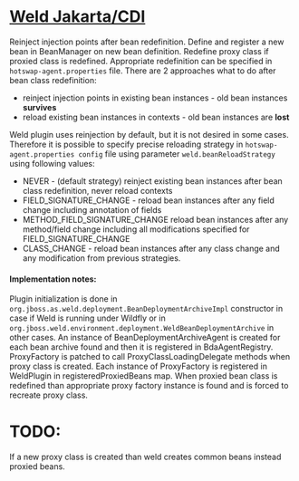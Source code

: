 [Weld Jakarta/CDI](http://weld.cdi-spec.org/)
=====================================
Reinject injection points after bean redefinition. Define and register a new bean in BeanManager on new bean definition.
Redefine proxy class if proxied class is redefined. Appropriate redefinition can be specified in `hotswap-agent.properties` file.
There are 2 approaches what to do after bean class redefinition:

* reinject injection points in existing bean instances - old bean instances **survives**
* reload existing bean instances in contexts - old bean instances are **lost**

Weld plugin uses reinjection by default, but it is not desired in some cases. Therefore it is possible to specify precise reloading strategy
in `hotswap-agent.properties config` file using parameter `weld.beanReloadStrategy` using following values:

* NEVER - (default strategy) reinject existing bean instances after bean class redefinition, never reload contexts
* FIELD_SIGNATURE_CHANGE - reload bean instances after any field change including annotation of fields
* METHOD_FIELD_SIGNATURE_CHANGE reload bean instances after any method/field change including all modifications specified for FIELD_SIGNATURE_CHANGE
* CLASS_CHANGE - reload bean instances after any class change and any modification from previous strategies.

#### Implementation notes:
Plugin initialization is done in `org.jboss.as.weld.deployment.BeanDeploymentArchiveImpl` constructor in case if Weld is running under Wildfly or
in `org.jboss.weld.environment.deployment.WeldBeanDeploymentArchive` in other cases. An instance of BeanDeploymentArchiveAgent is created for each
bean archive found and then it is registered in BdaAgentRegistry. ProxyFactory is patched to call ProxyClassLoadingDelegate methods when proxy class is
created. Each instance of ProxyFactory is registered in WeldPlugin in registeredProxiedBeans map. When proxied bean class is redefined than appropriate
proxy factory instance is found and is forced to recreate proxy class.

# TODO:
If a new proxy class is created than weld creates common beans instead proxied beans.

